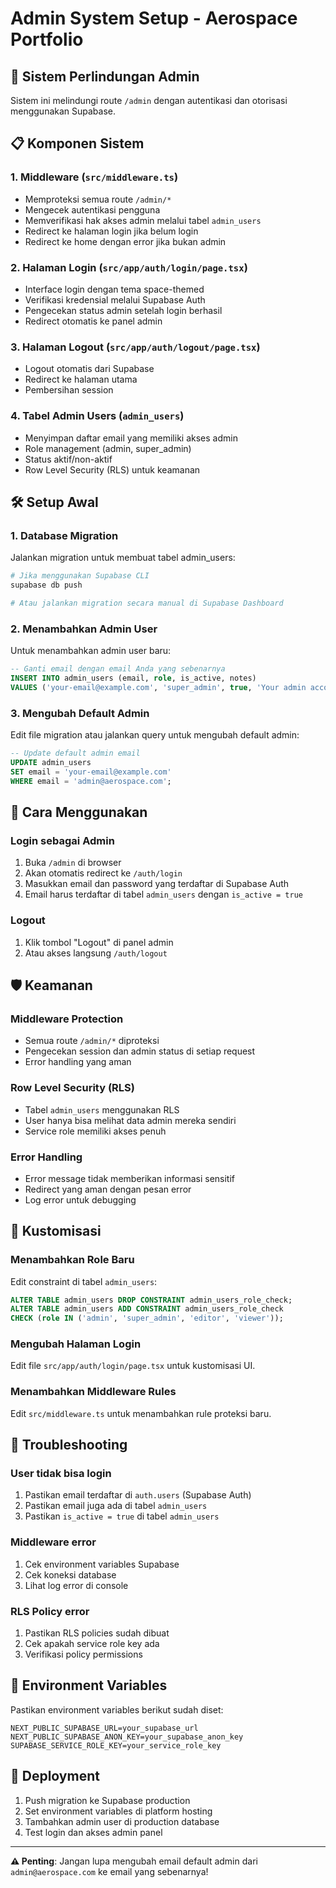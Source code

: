# Admin System Setup - Aerospace Portfolio

## 🚀 Sistem Perlindungan Admin

Sistem ini melindungi route `/admin` dengan autentikasi dan otorisasi menggunakan Supabase.

## 📋 Komponen Sistem

### 1. Middleware (`src/middleware.ts`)
- Memproteksi semua route `/admin/*`
- Mengecek autentikasi pengguna
- Memverifikasi hak akses admin melalui tabel `admin_users`
- Redirect ke halaman login jika belum login
- Redirect ke home dengan error jika bukan admin

### 2. Halaman Login (`src/app/auth/login/page.tsx`)
- Interface login dengan tema space-themed
- Verifikasi kredensial melalui Supabase Auth
- Pengecekan status admin setelah login berhasil
- Redirect otomatis ke panel admin

### 3. Halaman Logout (`src/app/auth/logout/page.tsx`)
- Logout otomatis dari Supabase
- Redirect ke halaman utama
- Pembersihan session

### 4. Tabel Admin Users (`admin_users`)
- Menyimpan daftar email yang memiliki akses admin
- Role management (admin, super_admin)
- Status aktif/non-aktif
- Row Level Security (RLS) untuk keamanan

## 🛠️ Setup Awal

### 1. Database Migration
Jalankan migration untuk membuat tabel admin_users:

```bash
# Jika menggunakan Supabase CLI
supabase db push

# Atau jalankan migration secara manual di Supabase Dashboard
```

### 2. Menambahkan Admin User
Untuk menambahkan admin user baru:

```sql
-- Ganti email dengan email Anda yang sebenarnya
INSERT INTO admin_users (email, role, is_active, notes)
VALUES ('your-email@example.com', 'super_admin', true, 'Your admin account');
```

### 3. Mengubah Default Admin
Edit file migration atau jalankan query untuk mengubah default admin:

```sql
-- Update default admin email
UPDATE admin_users 
SET email = 'your-email@example.com'
WHERE email = 'admin@aerospace.com';
```

## 🔐 Cara Menggunakan

### Login sebagai Admin
1. Buka `/admin` di browser
2. Akan otomatis redirect ke `/auth/login`
3. Masukkan email dan password yang terdaftar di Supabase Auth
4. Email harus terdaftar di tabel `admin_users` dengan `is_active = true`

### Logout
1. Klik tombol "Logout" di panel admin
2. Atau akses langsung `/auth/logout`

## 🛡️ Keamanan

### Middleware Protection
- Semua route `/admin/*` diproteksi
- Pengecekan session dan admin status di setiap request
- Error handling yang aman

### Row Level Security (RLS)
- Tabel `admin_users` menggunakan RLS
- User hanya bisa melihat data admin mereka sendiri
- Service role memiliki akses penuh

### Error Handling
- Error message tidak memberikan informasi sensitif
- Redirect yang aman dengan pesan error
- Log error untuk debugging

## 🔧 Kustomisasi

### Menambahkan Role Baru
Edit constraint di tabel `admin_users`:

```sql
ALTER TABLE admin_users DROP CONSTRAINT admin_users_role_check;
ALTER TABLE admin_users ADD CONSTRAINT admin_users_role_check 
CHECK (role IN ('admin', 'super_admin', 'editor', 'viewer'));
```

### Mengubah Halaman Login
Edit file `src/app/auth/login/page.tsx` untuk kustomisasi UI.

### Menambahkan Middleware Rules
Edit `src/middleware.ts` untuk menambahkan rule proteksi baru.

## 🐛 Troubleshooting

### User tidak bisa login
1. Pastikan email terdaftar di `auth.users` (Supabase Auth)
2. Pastikan email juga ada di tabel `admin_users`
3. Pastikan `is_active = true` di tabel `admin_users`

### Middleware error
1. Cek environment variables Supabase
2. Cek koneksi database
3. Lihat log error di console

### RLS Policy error
1. Pastikan RLS policies sudah dibuat
2. Cek apakah service role key ada
3. Verifikasi policy permissions

## 📝 Environment Variables

Pastikan environment variables berikut sudah diset:

```env
NEXT_PUBLIC_SUPABASE_URL=your_supabase_url
NEXT_PUBLIC_SUPABASE_ANON_KEY=your_supabase_anon_key
SUPABASE_SERVICE_ROLE_KEY=your_service_role_key
```

## 🚀 Deployment

1. Push migration ke Supabase production
2. Set environment variables di platform hosting
3. Tambahkan admin user di production database
4. Test login dan akses admin panel

---

**⚠️ Penting**: Jangan lupa mengubah email default admin dari `admin@aerospace.com` ke email yang sebenarnya! 